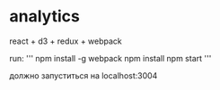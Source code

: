 # analytics
react + d3 + redux + webpack

run:
'''
npm install -g webpack
npm install 
npm start
'''

должно запуститься на localhost:3004
